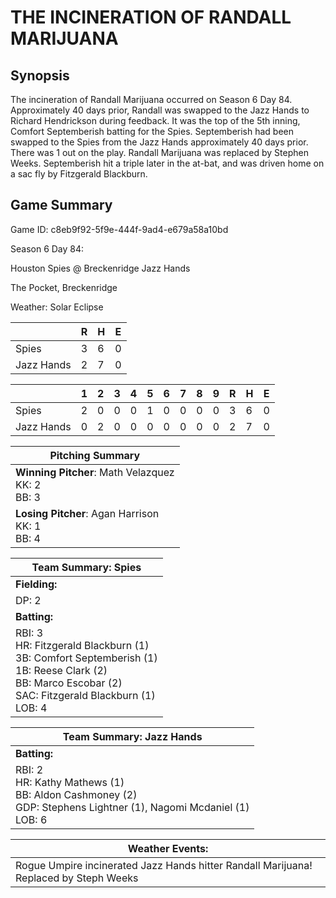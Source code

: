 # THE INCINERATION OF RANDALL MARIJUANA

## Synopsis

The incineration of Randall Marijuana occurred on Season 6 Day 84. Approximately 40 days prior, Randall was swapped
to the Jazz Hands to Richard Hendrickson during feedback. It was the top of the 5th inning, Comfort Septemberish
batting for the Spies. Septemberish had been swapped to the Spies from the Jazz Hands approximately 40 days prior.
There was 1 out on the play. Randall Marijuana was replaced by Stephen Weeks. Septemberish hit a triple later in
the at-bat, and was driven home on a sac fly by Fitzgerald Blackburn.

## Game Summary

Game ID: c8eb9f92-5f9e-444f-9ad4-e679a58a10bd

Season 6 Day 84:

Houston Spies @ Breckenridge Jazz Hands

The Pocket, Breckenridge

Weather: Solar Eclipse



|  | R | H | E |
| --- | --- | --- | --- |
| Spies |   3 |   6 |   0 | 
| Jazz Hands |   2 |   7 |   0 | 


|  |   1 |   2 |   3 |   4 |   5 |   6 |   7 |   8 |   9 |  R | H | E |
| --- | --- | --- | --- | --- | --- | --- | --- | --- | --- | --- | --- | --- |
| Spies |   2 |   0 |   0 |   0 |   1 |   0 |   0 |   0 |   0 |   3 |   6 |   0 | 
| Jazz Hands |   0 |   2 |   0 |   0 |   0 |   0 |   0 |   0 |   0 |   2 |   7 |   0 | 


| Pitching Summary |
| --- |
| **Winning Pitcher**: Math Velazquez<br />KK: 2<br />BB: 3 |
| **Losing Pitcher**: Agan Harrison<br />KK: 1<br />BB: 4 |


| Team Summary: Spies |
| --- |
| **Fielding:** |
| DP: 2 |
| **Batting:** |
| RBI: 3 <br />HR: Fitzgerald Blackburn (1) <br />3B: Comfort Septemberish (1) <br />1B: Reese Clark (2) <br />BB: Marco Escobar (2) <br />SAC: Fitzgerald Blackburn (1) <br />LOB: 4 |

| Team Summary: Jazz Hands |
| --- |
| **Batting:** |
| RBI: 2 <br />HR: Kathy Mathews (1) <br />BB: Aldon Cashmoney (2) <br />GDP: Stephens Lightner (1), Nagomi Mcdaniel (1) <br />LOB: 6 |


| **Weather Events:** |
| --- |
| Rogue Umpire incinerated Jazz Hands hitter Randall Marijuana! Replaced by Steph Weeks |

